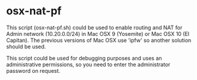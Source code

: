 osx-nat-pf
==========

This script (osx-nat-pf.sh) could be used to enable routing and NAT for Admin network (10.20.0.0/24) in Mac OSX 9 (Yosemite) or Mac OSX 10 (El Capitan). The previous versions of Mac OSX use 'ipfw' so another solution should be used.

This script could be used for debugging purposes and uses an administrative permissions, so you need to enter the administrator password on request.
